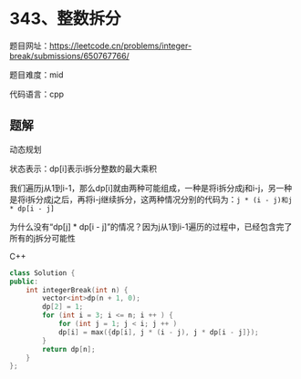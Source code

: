 # 343、整数拆分
题目网址：https://leetcode.cn/problems/integer-break/submissions/650767766/

题目难度：mid

代码语言：cpp
## 题解
动态规划

状态表示：dp[i]表示i拆分整数的最大乘积

我们遍历j从1到i-1，那么dp[i]就由两种可能组成，一种是将i拆分成j和i-j，另一种是将i拆分成j之后，再将i-j继续拆分，这两种情况分别的代码为：`j * (i - j)和j * dp[i - j]`

为什么没有“dp[j] * dp[i - j]”的情况？因为j从1到i-1遍历的过程中，已经包含完了所有的j拆分可能性

C++
```cpp
class Solution {
public:
    int integerBreak(int n) {
        vector<int>dp(n + 1, 0);
        dp[2] = 1;
        for (int i = 3; i <= n; i ++ ) {
            for (int j = 1; j < i; j ++ ) 
            dp[i] = max({dp[i], j * (i - j), j * dp[i - j]});
        }
        return dp[n];
    }
};
```
